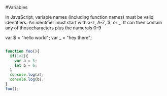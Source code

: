 #Variables

In JavaScript, variable names (including function names) must be valid identifiers.
An identifier must start with a-z, A-Z, $, or _. 
It can then contain any of thosecharacters plus the numerals 0-9

var $ = "hello world";
var _ = "hey there";

```javascript

function foo(){
  if(1<2){
    var a = 5;
    let b = 6;
  }
  console.log(a);
  console.log(b);
}
foo();

```
